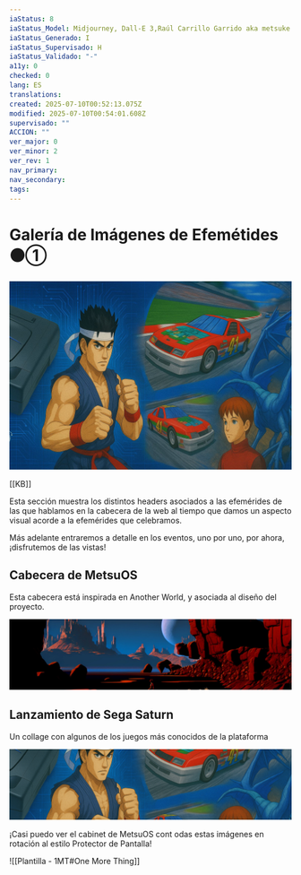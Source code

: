 ```yaml
---
iaStatus: 8
iaStatus_Model: Midjourney, Dall-E 3,Raúl Carrillo Garrido aka metsuke
iaStatus_Generado: I
iaStatus_Supervisado: H
iaStatus_Validado: "-"
a11y: 0
checked: 0
lang: ES
translations: 
created: 2025-07-10T00:52:13.075Z
modified: 2025-07-10T00:54:01.608Z
supervisado: ""
ACCION: ""
ver_major: 0
ver_minor: 2
ver_rev: 1
nav_primary: 
nav_secondary: 
tags:
---
```

# Galería de Imágenes de Efemétides  ⚫①

![Galeria de Cabeceras Lanzamiento Sega Saturn](_resources/1a4d003af2a27d2400d4f1e6ea49a102_MD5.jpeg)

[[KB]]

Esta sección muestra los distintos headers asociados a las efemérides de las que hablamos en la cabecera de la web al tiempo que damos un aspecto visual acorde a la efemérides que celebramos.

Más adelante entraremos a detalle en los eventos, uno por uno, por ahora, ¡disfrutemos de las vistas!
## Cabecera de MetsuOS

Esta cabecera está inspirada en Another World, y asociada al diseño del proyecto.

![HeaderMetsuOS](PublicBrain/_resources/3fbf14c681c41cd616a48bf74553a796_MD5.jpeg)
## Lanzamiento de Sega Saturn

Un collage con algunos de los juegos más conocidos de la plataforma

![HeaderLanzamientoSegaSaturn](PublicBrain/_resources/1a94d0a2680b966e8fbbba71cd81179c_MD5.jpeg)

¡Casi puedo ver el cabinet de MetsuOS cont odas estas imágenes en rotación al estilo Protector de Pantalla!

![[Plantilla - 1MT#One More Thing]]